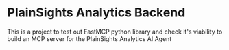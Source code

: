 # PlainSights Analytics Backend
This is a project to test out FastMCP python library and check it's viability to build an MCP server for the PlainSights Analytics AI Agent